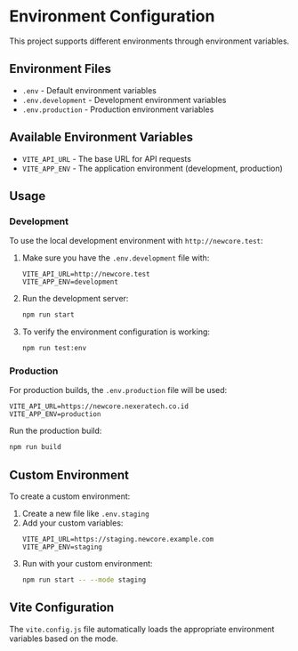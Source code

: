# Environment Configuration

This project supports different environments through environment variables.

## Environment Files

- `.env` - Default environment variables
- `.env.development` - Development environment variables
- `.env.production` - Production environment variables

## Available Environment Variables

- `VITE_API_URL` - The base URL for API requests
- `VITE_APP_ENV` - The application environment (development, production)

## Usage

### Development

To use the local development environment with `http://newcore.test`:

1. Make sure you have the `.env.development` file with:
   ```
   VITE_API_URL=http://newcore.test
   VITE_APP_ENV=development
   ```

2. Run the development server:
   ```bash
   npm run start
   ```

3. To verify the environment configuration is working:
   ```bash
   npm run test:env
   ```

### Production

For production builds, the `.env.production` file will be used:
```
VITE_API_URL=https://newcore.nexeratech.co.id
VITE_APP_ENV=production
```

Run the production build:
```bash
npm run build
```

## Custom Environment

To create a custom environment:

1. Create a new file like `.env.staging`
2. Add your custom variables:
   ```
   VITE_API_URL=https://staging.newcore.example.com
   VITE_APP_ENV=staging
   ```
3. Run with your custom environment:
   ```bash
   npm run start -- --mode staging
   ```

## Vite Configuration

The `vite.config.js` file automatically loads the appropriate environment variables based on the mode.